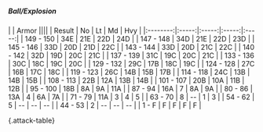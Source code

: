 ##### Ball/Explosion

|      |   Armor   ||||
|   Result   |   No   |   Lt   |   Md   |   Hvy   |
|:--------:|:-----:|:-----:|:-----:|:-----:|
| 149 - 150 | 34E  | 21E  | 22D  | 24D  |
| 147 - 148 | 34D  | 21E  | 22D  | 23D  |
| 145 - 146 | 33D  | 20D  | 21D  | 22C  |
| 143 - 144 | 33D  | 20D  | 21C  | 22C  |
| 140 - 142 | 32D  | 19D  | 20C  | 21C  |
| 137 - 139 | 31C  | 19C  | 20C  | 21C  |
| 133 - 136 | 30C  | 18C  | 19C  | 20C  |
| 129 - 132 | 29C  | 17B  | 18C  | 19C  |
| 124 - 128 | 27C  | 16B  | 17C  | 18C  |
| 119 - 123 | 26C  | 14B  | 15B  | 17B  |
| 114 - 118 | 24C  | 13B  | 14B  | 15B  |
| 108 - 113 | 22B  | 12A  | 13B  | 14B  |
| 101 - 107 | 20B  | 10A  | 11B  | 12B  |
| 95 - 100 | 18B  | 8A  | 9A  | 11A  |
| 87 - 94 | 16A  | 7 | 8A  | 9A  |
| 80 - 86 | 13A  | 4 | 6A  | 7A  |
| 71 - 79 | 11A  | 3 | 4 | 5 |
| 63 - 70 | 8 | --  | 1 | 3 |
| 54 - 62 | 5 | --  | --  | --  |
| 44 - 53 | 2 | --  | --  | --  |
| 1 - F | F | F | F | F |

{.attack-table}
